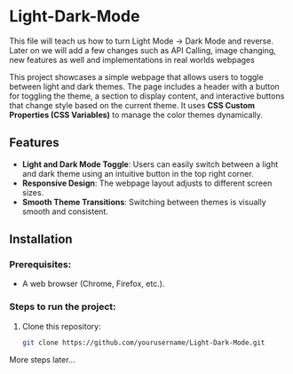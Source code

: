 # Light-Dark-Mode
This file will teach us how to turn Light Mode -> Dark Mode and reverse. Later on we will add a few changes such as API Calling, image changing, new features as well and implementations in real worlds webpages


This project showcases a simple webpage that allows users to toggle between light and dark themes. The page includes a header with a button for toggling the theme, a section to display content, and interactive buttons that change style based on the current theme. It uses **CSS Custom Properties (CSS Variables)** to manage the color themes dynamically.

## Features

- **Light and Dark Mode Toggle**: Users can easily switch between a light and dark theme using an intuitive button in the top right corner.
- **Responsive Design**: The webpage layout adjusts to different screen sizes.
- **Smooth Theme Transitions**: Switching between themes is visually smooth and consistent.

## Installation

### Prerequisites:
- A web browser (Chrome, Firefox, etc.).

### Steps to run the project:
1. Clone this repository:
   ```bash
   git clone https://github.com/yourusername/Light-Dark-Mode.git
More steps later...





<!-- I'd be happy to review your LinkedIn summary for the footer! It’s a good idea to include a LinkedIn summary or similar content in the footer if you want to add a personal touch and make your webpage feel more professional. A footer often includes concise, essential information like contact details, links to social profiles, and other resources, so we can certainly incorporate your LinkedIn summary.

If you provide me with your LinkedIn summary, I can help structure it to ensure it's concise and looks professional in the footer.

You may also want to include other key elements such as:
- **Your name/brand** (if not already included elsewhere on the page)
- **Social media links** (LinkedIn, Twitter, GitHub, etc.)
- **Email/contact** (if you want visitors to be able to contact you directly)
- **Additional links** (Privacy Policy, Terms of Service, etc.)

Let me know if you’d like any help with organizing or formatting the LinkedIn summary for the footer, or if you’d like to provide more information! -->